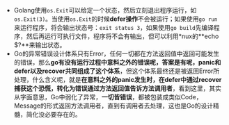 - Golang使用`os.Exit`可以给定一个状态，然后立刻退出程序运行，如`os.Exit(3)`。当使用`os.Exit`的时候**defer操作**不会被运行；如果使用`go run`来运行程序，将会输出状态号：`exit status 3`，如果使用`go build`先编译程序，然后再运行可执行文件，程序将不会有输出，但可以利用*nux的**echo $?**来输出状态。
- Go的异常错误设计体系只有Error，任何一切都在方法返回值中返回可能发生的错误，那么**go有没有运行过程中意料之外的错误呢，答案是有呢，panic和defer以及recover共同组成了这个体系**，但这个体系最终还是被返回Error所处理，什么含义呢，就是**在意料之外的panic发生时，在defer中通过recover捕获这个恐慌，转化为错误通过方法返回值告诉方法调用者**，看到这里，其实从字面意思，Go中弱化了异常，**一切皆错误**，都被包装成类似Code，Message的形式返回方法调用者，直到有调用者去处理，这也是Go的设计精髓，简化没必要存在的。